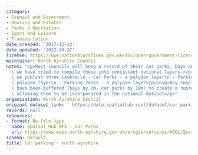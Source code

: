 ```yaml
---
category:
- Council and Government
- Housing and Estates
- Parks / Recreation
- Sport and Leisure
- Transportation
date_created: '2017-11-13'
date_updated: '2022-10-27'
license: https://www.nationalarchives.gov.uk/doc/open-government-licence/version/3/
maintainer: North Ayrshire Council
notes: "<p>Most councils will keep a record of their car parks, bays and zones. Therefore\
  \ we have tried to compile these into consistent national layers.</p>\n<p>Currently,\
  \ we publish three layers:\n - Car Parks - a polygon layer\n - Parking Bays - a\
  \ polygon layer\n - Parking Zones - a polygon layer</p>\n<p>Any supplied point records\
  \ have been buffered (bays by 2m, car parks by 10m) to create a representative area,\
  \ allowing them to be incorporated in the national dataset</p>"
organization: North Ayrshire Council
original_dataset_link: ' https://data.spatialhub.scot/dataset/car_parking-na'
records: null
resources:
- format: No file type
  name: Spatial Hub WFS - Car Parks
  url: https://www.maps.north-ayrshire.gov.uk/arcgis/services/AGOL/Spatial_Hub/MapServer/WFSServer
schema: default
title: Car parking - north ayrshire
---
```

